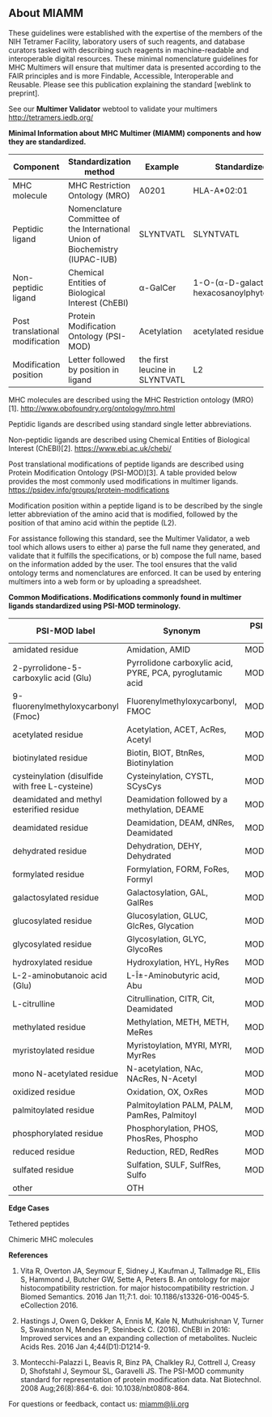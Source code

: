 ## About MIAMM

These guidelines were established with the expertise of the members of the NIH Tetramer Facility, laboratory users of such reagents, and database curators tasked with describing such reagents in machine-readable and interoperable digital resources. These minimal nomenclature guidelines for MHC Multimers will ensure that multimer data is presented according to the FAIR principles and is more Findable, Accessible, Interoperable and Reusable. Please see this publication explaining the standard [weblink to preprint].


See our **Multimer Validator** webtool to validate your multimers
<http://tetramers.iedb.org/>



**Minimal Information about MHC Multimer (MIAMM) components and how they are standardized.**

| Component | Standardization method | Example | Standardized name |
| --------- | ---------------------- | ------- | ----------------- |
| MHC molecule | MHC Restriction Ontology (MRO)  | A0201 | HLA-A*02:01 |
| Peptidic ligand | Nomenclature Committee of the International Union of Biochemistry (IUPAC-IUB)  | SLYNTVATL | SLYNTVATL |
| Non-peptidic ligand | Chemical Entities of Biological Interest (ChEBI) | α-GalCer | 1-O-(α-D-galactosyl)-N-hexacosanoylphytosphingosine |
| Post translational modification | Protein Modification Ontology (PSI-MOD) | Acetylation | acetylated residue |
| Modification position | Letter followed by position in ligand | the first leucine in SLYNTVATL | L2 |


MHC molecules are described using the MHC Restriction ontology (MRO)[1]. <http://www.obofoundry.org/ontology/mro.html>

Peptidic ligands are described using standard single letter abbreviations.

Non-peptidic ligands are described using Chemical Entities of Biological Interest (ChEBI)[2].
<https://www.ebi.ac.uk/chebi/>

Post translational modifications of peptide ligands are described using Protein Modification Ontology (PSI-MOD)[3]. A table provided below provides the most commonly used modifications in multimer ligands.
<https://psidev.info/groups/protein-modifications>

Modification position within a peptide ligand is to be described by the single letter abbreviation of the amino acid that is modified, followed by the position of that amino acid within the peptide (L2).

For assistance following this standard, see the Multimer Validator, a web tool which allows users to either a) parse the full name they generated, and validate that it fulfills the specifications, or b) compose the full name, based on the information added by the user. The tool ensures that the valid ontology terms and nomenclatures are enforced. It can be used by entering multimers into a web form or by uploading a spreadsheet.





**Common Modifications. Modifications commonly found in multimer ligands standardized using PSI-MOD terminology.**

| PSI-MOD label | Synonym | PSI-MOD ID |
| ------------- | ------- | ---------- |
| amidated residue | Amidation, AMID | MOD:00674 |
| 2-pyrrolidone-5-carboxylic acid (Glu) | Pyrrolidone carboxylic acid, PYRE, PCA, pyroglutamic acid | MOD:00420 |
| 9-fluorenylmethyloxycarbonyl (Fmoc) | Fluorenylmethyloxycarbonyl, FMOC | MOD:01109 |
| acetylated residue | Acetylation, ACET, AcRes, Acetyl | MOD:02078 |
| biotinylated residue | Biotin, BIOT, BtnRes, Biotinylation | MOD:01885 |
| cysteinylation (disulfide with free L-cysteine) | Cysteinylation, CYSTL, SCysCys | MOD:00765 |
| deamidated and methyl esterified residue | Deamidation followed by a methylation, DEAME |	MOD:01369 |
| deamidated residue | Deamidation, DEAM, dNRes, Deamidated	| MOD:00400 |
| dehydrated residue | Dehydration, DEHY, Dehydrated | MOD:00704 |
| formylated residue |	Formylation, FORM, FoRes, Formyl	| MOD:00493 |
| galactosylated residue |	Galactosylation, GAL, GalRes |	MOD:00728 |
| glucosylated residue |	Glucosylation, GLUC, GlcRes, Glycation |	MOD:00726 |
| glycosylated residue |	Glycosylation, GLYC, GlycoRes |	MOD:00693 |
| hydroxylated residue |	Hydroxylation, HYL, HyRes |	MOD:00677 |
| L-2-aminobutanoic acid (Glu) |	L-Î±-Aminobutyric acid, Abu |	MOD:00819 |
| L-citrulline |	Citrullination, CITR, Cit, Deamidated |	MOD:00219 |
| methylated residue |	Methylation, METH, METH, MeRes |	MOD:00427 |
| myristoylated residue |	Myristoylation, MYRI, MYRI, MyrRes |	MOD:00438 |
| mono N-acetylated residue |	N-acetylation, NAc, NAcRes, N-Acetyl |	MOD:00408 |
| oxidized residue |	Oxidation, OX, OxRes |	MOD:00675 |
| palmitoylated residue |	Palmitoylation PALM, PALM, PamRes, Palmitoyl |	MOD:00440 |
| phosphorylated residue |	Phosphorylation, PHOS, PhosRes, Phospho |	MOD:00696 |
| reduced residue |	Reduction, RED, RedRes |	MOD:01472 |
| sulfated residue |	Sulfation, SULF, SulfRes, Sulfo |	MOD:00695 |
| other |	OTH	|


**Edge Cases**

Tethered peptides


Chimeric MHC molecules


**References**
1. Vita R, Overton JA, Seymour E, Sidney J, Kaufman J, Tallmadge RL, Ellis S, Hammond J, Butcher GW, Sette A, Peters B. An ontology for major histocompatibility restriction. for major histocompatibility restriction. J Biomed Semantics. 2016 Jan 11;7:1. doi: 10.1186/s13326-016-0045-5. eCollection 2016.

2. Hastings J, Owen G, Dekker A, Ennis M, Kale N, Muthukrishnan V, Turner S, Swainston N, Mendes P, Steinbeck C. (2016). ChEBI in 2016: Improved services and an expanding collection of metabolites. Nucleic Acids Res. 2016 Jan 4;44(D1):D1214-9.

3. Montecchi-Palazzi L, Beavis R, Binz PA, Chalkley RJ, Cottrell J, Creasy D, Shofstahl J, Seymour SL, Garavelli JS. The PSI-MOD community standard for representation of protein modification data. Nat Biotechnol. 2008 Aug;26(8):864-6. doi: 10.1038/nbt0808-864.


For questions or feedback, contact us: <miamm@lji.org>
